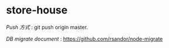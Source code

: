 # store-house

*Push 方式* : git push origin master.

*DB migrate document* : https://github.com/rsandor/node-migrate